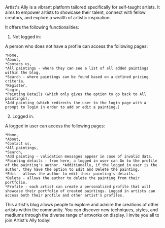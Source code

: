 

Artist's Ally is a vibrant platform tailored specifically for self-taught artists. It aims to empower artists to showcase their talent, connect with fellow creators, and explore a wealth of artistic inspiration.

It offers the following functionalities:

1. Not logged in:

A person who does not have a profile can access the following pages: 

    *Home, 
    *About, 
    *Contacs us, 
    *All paintings - where they can see a list of all added paintings within the blog,
    *Search - where paintings can be found based on a defined pricing criteria, 
    *Register, 
    *Login, 
    *Painting Details (which only gives the option to go back to All paintings),
    *Add painting (which redirects the user to the login page with a prompt to login in order to add or edit a painting.)

2. Logged in.

A logged in user can access the following pages:

    *Home, 
    *About, 
    *Contact us,
    *All paintings,
    *Search,
    *Add painting - validation messages appear in case of invalid data.
    *Painting details - from here, a logged in user can Go to the profile of the painting's author. *Additionally, if the logged in user is the author, they have the option to Edit and Delete the painting.
    *Edit - allows the author to edit their painting's details. 
    *Delete - allows the author to delete the painting from their portfolio.
    *Profile - each artist can create a personalized profile that will showcase their portfolio of created paintings. Logged in artists can access both their profile and other artist's profiles.



This artist's blog allows people to explore and admire the creations of other artists within the community.
You can discover new techniques, styles, and mediums through the diverse range of artworks on display.
I invite you all to join Artist's Ally today!

